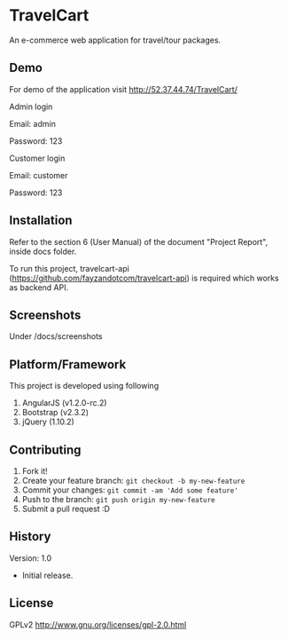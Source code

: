 # TravelCart

An e-commerce web application for travel/tour packages.

## Demo

For demo of the application visit http://52.37.44.74/TravelCart/

Admin login

Email: admin

Password: 123


Customer login

Email: customer

Password: 123

## Installation

Refer to the section 6 (User Manual) of the document "Project Report", inside docs folder.

To run this project, travelcart-api (https://github.com/fayzandotcom/travelcart-api) is required which works as backend API.

## Screenshots

Under /docs/screenshots

## Platform/Framework

This project is developed using following

1. AngularJS (v1.2.0-rc.2)
2. Bootstrap (v2.3.2)
3. jQuery (1.10.2)

## Contributing

1. Fork it!
2. Create your feature branch: `git checkout -b my-new-feature`
3. Commit your changes: `git commit -am 'Add some feature'`
4. Push to the branch: `git push origin my-new-feature`
5. Submit a pull request :D

## History

Version: 1.0
* Initial release.

## License

GPLv2
http://www.gnu.org/licenses/gpl-2.0.html
